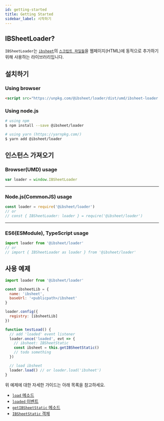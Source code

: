 ```yaml
---
id: getting-started
title: Getting Started
sidebar_label: 시작하기
---
```


<!-- import { HelpText } from '../shared' -->

## IBSheetLoader?

`IBSheetLoader`는 [`ibsheet`](https://www.ibsheet.com)의 [`스크립트 파일들`](https://docs.ibleaders.com/ibsheet/v8/manual/#docs/intro/files)을 웹페이지(HTML)에 동적으로 추가하기 위해 사용하는 라이브러리입니다.

## 설치하기

### Using browser

```html
<script src="https://unpkg.com/@ibsheet/loader/dist/umd/ibsheet-loader.min.js"></script>
```

### Using node.js

```bash
# using npm
$ npm install --save @ibsheet/loader

# using yarn (https://yarnpkg.com/)
$ yarn add @ibsheet/loader
```

## 인스턴스 가져오기

### Browser(UMD) usage

```js
var loader = window.IBSheetLoader
```

---
### Node.js(CommonJS) usage

```js
const loader = require('@ibsheet/loader')
// or
// const { IBSheetLoader: loader } = require('@ibsheet/loader')
```

---
### ES6(ESModule), TypeScript usage

```ts
import loader from '@ibsheet/loader'
// or
// import { IBSheetLoader as loader } from '@ibsheet/loader'
```


## 사용 예제

```js
import loader from '@ibsheet/loader'

const ibsheetLib = {
  name: 'ibsheet',
  baseUrl: '<publicpath>/ibsheet'
}

loader.config({
  registry: [ibsheetLib]
})

function testLoad() {
  // add 'loaded' event listener
  loader.once('loaded', evt => {
    // ibsheet: IBSheetStatic
    const ibsheet = this.getIBSheetStatic()
    // todo something
  })

  // load ibsheet
  loader.load() // or loader.load('ibsheet')
}
```

위 예제에 대한 자세한 가이드는 아래 목록을 참고하세요.

* [`load` 메소드](/loader-manual/docs/adv/load)
* [`loaded` 이벤트](/loader-manual/docs/adv/events#loaded)
* [`getIBSheetStatic` 메소드](/loader-manual/docs/ibsheet/create-sheet#getibsheetstatic)
* [`IBSheetStatic` 객체](https://docs.ibleaders.com/ibsheet/v8/manual/#docs/static/static)
